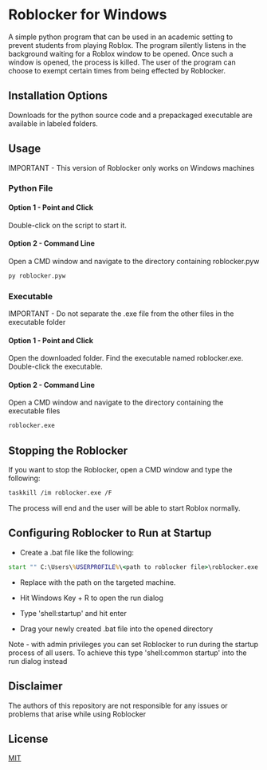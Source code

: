 # Roblocker for Windows
 A simple python program that can be used in an academic setting to prevent students from playing Roblox.  The program silently listens in the background waiting for a Roblox window to be opened.  Once such a window is opened, the process is killed.  The user of the program can choose to exempt certain times from being effected by Roblocker.
 
 ## Installation Options
 Downloads for the python source code and a prepackaged executable are available in labeled folders.  
 ## Usage
 
 IMPORTANT - This version of Roblocker only works on Windows machines
 
 ### Python File
 
 #### Option 1 - Point and Click
 Double-click on the script to start it.
 
 #### Option 2 - Command Line
 Open a CMD window and navigate to the directory containing roblocker.pyw
 
 ```bash
 py roblocker.pyw
 ```
 
 ### Executable
 
 IMPORTANT - Do not separate the .exe file from the other files in the executable folder
 
 #### Option 1 - Point and Click
 Open the downloaded folder. Find the executable named roblocker.exe.  Double-click the executable.
 
 #### Option 2 - Command Line
Open a CMD window and navigate to the directory containing the executable files

```bash
roblocker.exe
```

## Stopping the Roblocker
If you want to stop the Roblocker, open a CMD window and type the following:

```bash
taskkill /im roblocker.exe /F
```

The process will end and the user will be able to start Roblox normally.

## Configuring Roblocker to Run at Startup
* Create a .bat file like the following:

```bat
start "" C:\Users\%USERPROFILE%\<path to roblocker file>\roblocker.exe
```

* Replace <path to roblocker file> with the path on the targeted machine.
    
* Hit Windows Key + R to open the run dialog
* Type 'shell:startup' and hit enter
* Drag your newly created .bat file into the opened directory

Note - with admin privileges you can set Roblocker to run during the startup process of all users.  To achieve this type 'shell:common startup' into the run dialog instead

## Disclaimer
The authors of this repository are not responsible for any issues or problems that arise while using Roblocker
 
## License
[MIT](https://choosealicense.com/licenses/mit/)
